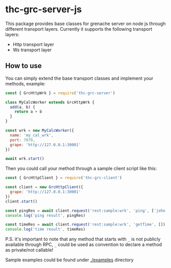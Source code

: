 # thc-grc-server-js

This package provides base classes for grenache server on node js through different transport layers.
Currently it supports the following transport layers:
- Http transport layer
- Ws transport layer

## How to use

You can simply extend the base transport classes and implement your methods, example:
```js
const { GrcHttpWrk } = require('thc-grc-server')

class MyCalcWorker extends GrcHttpWrk {
  add(a, b) {
    return a + b 
  }
}

const wrk = new MyCalcWorker({
  name: 'my_cal_wrk',
  port: 7070,
  grape: 'http://127.0.0.1:30001'
})

await wrk.start()
```

Then you could call your method through a sample client script like this:
```js
const { GrcHttpClient } = require('thc-grc-client')

const client = new GrcHttpClient({
  grape: 'http://127.0.0.1:30001'
})
client.start()

const pingRes = await client.request('rest:sample:wrk', 'ping', ['john', 'hello'])
console.log('ping result', pingRes)

const timeRes = await client.request('rest:sample:wrk', 'getTime', [])
console.log('time result', timeRes)
```

P.S. it's important to note that any method that starts with `_` is not publicly available through RPC,
`_` could be used as convention to declare a method as private/not callable!

Sample examples could be found under [./examples](./examples) directory
